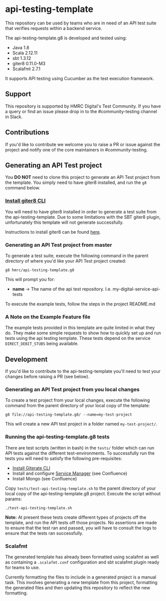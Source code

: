 
# api-testing-template

This repository can be used by teams who are in need of an API test suite that verifies requests within a backend service. 

The api-testing-template.g8 is developed and tested using:
* Java 1.8
* Scala 2.12.11
* sbt 1.3.12
* giter8 0.11.0-M3
* Scalafmt 2.7.1

It supports API testing using Cucumber as the test execution framework.

## Support
This repository is supported by HMRC Digital's Test Community.  If you have a query or find an issue please drop in to the #community-testing channel in Slack.

## Contributions
If you'd like to contribute we welcome you to raise a PR or issue against the project and notify one of the core maintainers in #community-testing.

## Generating an API Test project
You **DO NOT** need to clone this project to generate an API Test project from the template.  You simply need to have giter8 installed, and run the `g8` command below.

### [Install giter8 CLI](#install-giterate) 
You will need to have giter8 installed in order to generate a test suite from the api-testing-template. Due to some limitations with the SBT giter8 plugin, unfortunately this template will not generate successfully. 

Instructions to install giter8 can be found [here](http://www.foundweekends.org/giter8/setup.html).

### Generating an API Test project from master
To generate a test suite, execute the following command in the parent directory of where you'd like your API Test project created:
    
    g8 hmrc/api-testing-template.g8

This will prompt you for:
- **name** -> The name of the api test repository.  I.e. my-digital-service-api-tests

To execute the example tests, follow the steps in the project README.md

### A Note on the Example Feature file
The example tests provided in this template are quite limited in what they do. They make some simple requests to show 
how to quickly set up and run tests using the api testing template. These tests depend on the service `DIRECT_DEBIT_STUBS` 
being available.

## Development
If you'd like to contribute to the api-testing-template you'll need to test your changes before raising a PR (see below).  

### Generating an API Test project from you local changes
To create a test project from your local changes, execute the following command from the parent directory of your local copy of the template:

    g8 file://api-testing-template.g8/ --name=my-test-project

This will create a new API test project in a folder named `my-test-project/`.  
 
### Running the api-testing-template.g8 tests
There are test scripts (written in bash) in the `tests/` folder which can run API tests against the different test-environments.  To successfully run the tests you will need to satisfy the following pre-requisites: 

- [Install Giterate CLI](#install-giterate)
- Install and configure [Service Manager](https://github.com/hmrc/service-manager) (see Confluence)
- Install Mongo (see Confluence)

Copy `tests/test-api-testing-template.sh` to the parent directory of your local copy of the api-testing-template.g8 project.  Execute the script without params:

    ./test-api-testing-template.sh

**Note:** At present these tests create different types of projects off the template, and run the API tests off those projects.  No assertions are made to ensure that the test ran and passed, you will have to consult the logs to ensure that the tests ran successfully.

### Scalafmt
The generated template has already been formatted using scalafmt as well as containing a `.scalafmt.conf` configuration and sbt scalafmt plugin ready for teams to use. 

Currently formatting the files to include in a generated project is a manual task. This involves generating a new template from this project, formatting the generated files and then updating this repository to reflect the new formatting.